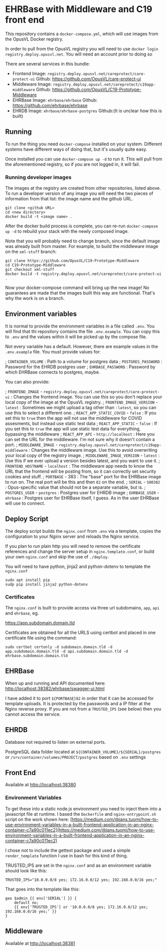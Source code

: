 # EHRBase with Middleware and C19 front end

This repository contains a `docker-compose.yml`, which will use images from the
OpusVL Docker registry.

In order to pull from the OpusVL registry you will need to use `docker login
registry.deploy.opusvl.net`. You will need an account prior to doing so

There are several services in this bundle:

* Frontend
Image: `registry.deploy.opusvl.net/careprotect/care-protect-ui`
Github: https://github.com/OpusVL/care-protect-ui
* Middleware
Image: `registry.deploy.opusvl.net/careprotect/c19app-middleware`
Github: https://github.com/OpusVL/C19-Prototype-Middleware
* EHRBase
Image: `ehrbase/ehrbase`
Github: https://github.com/ehrbase/ehrbase
* EHRDB
Image: `ehrbase/ehrbase-postgres`
Github:(It is unclear how this is built)

## Running

To run the thing you need `docker-compose` installed on your system. Different
systems have different ways of doing that, but it's usually quite easy.

Once installed you can use `docker-compose up -d` to run it. This will pull from
the aforementioned registry, so if you are not logged in, it will fail.

### Running developer images

The images at the registry are created from other repositories, listed above. To
run a developer version of any image you will need the two pieces of information
from that list: the image name and the github URL.

    git clone <github URL>
    cd <new directory>
    docker build -t <image name> .

After the docker build process is complete, you can re-run `docker-compose up
-d` to rebuild your stack with the newly composed image.

Note that you will probably need to change branch, since the default image was
already built from master. For example, to build the middleware image on the
`xml-stuff` branch:

    git clone https://github.com/OpusVL/C19-Prototype-Middleware
    cd C19-Prototype-Middleware
    git checkout xml-stuff
    docker build -t registry.deploy.opusvl.net/careprotect/care-protect-ui .

Now your docker-compose command will bring up the new image! No guarantees are
made that the images built this way are functional. That's why the work is on a
branch.

## Environment variables

It is normal to provide the environment variables in a file called `.env`. You
will find that thi repository contains the file `.env.example`. You can copy
this to `.env` and the values within it will be picked up by the compose file.

Not every variable has a default. However, there are example values in the
`.env.example` file. You must provide values for:

; `CONTAINER_VOLUME`
: Path to a volume for postgres data
; `POSTGRES_PASSWORD`
: Password for the EHRDB postgres user
; `EHRBASE_PASSWORD`
: Password by which EHRBase connects to postgres, maybe.

You can also provide:

; `FRONTEND_IMAGE` - `registry.deploy.opusvl.net/careprotect/care-protect-ui`
: Changes the frontend image. You can use this so you don't replace your local copy of
the image at the OpusVL registry.
; `FRONTEND_IMAGE_VERSION` - `latest`
: Sometimes we might upload a tag other than `:latest`, so you can use this to
select a different one.
; `REACT_APP_STATIC_COVID` - `false`
: If you set this to `true` then the app will not use the middleware for COVID
assesments, but instead use static test data
; `REACT_APP_STATIC` - `false`
: If you set this to `true` the app will use static test data for everything,
bypassing the middleware
; `REACT_APP_API` - `http://localhost`
: Here you can set the URL for the middleware. I'm not sure why it doesn't
contain a port.
; `MIDDLEWARE_IMAGE` - `registry.deploy.opusvl.net/careprotect/c19app-middleware`
: Changes the middleware image. Use this to avoid overwriting your local copy of
the registry image.
; `MIDDLEWARE_IMAGE_VERSION` - `latest`
: Use this if we ever upload a version besides latest, and you want to use it.
; `FRONTEND_HOSTNAME` - `localhost`
: The middleware app needs to know the URL that the frontend will be posting
from, so it can correctly set security cookies and stuff.
; `PORTBASE` - 383
: The "base" port for the EHRBase image to run on. The real port will be this
and then `82` on the end.
; `SERIAL` - `S00382`
: Opus-specific value that should not be a separate variable, but is.
; `POSTGRES_USER` - `postgres`
: Postgres user for EHRDB image
; `EHRBASE_USER` - `ehrbase`
: Postgres user for EHRBase itself, I guess. As in the user EHRBase will use to
connect.

## Deploy Script

The deploy script builds the `nginx.conf` from `.env` via a template, copies the configuration to your Nginx server and reloads the Nginx service.

If you plan to run plain http you will need to remove the certificate references and change the server setup in `nginx.template.conf`, or build your own `nginx.conf` and skip the use of `./deploy`.

You will need to have python, jinja2 and python-dotenv to template the `nginx.conf`

```shell
sudo apt install pip
sudp pip install jinja2 python-dotenv
```

### Certificates

The `nginx.conf` is built to provide access via three url subdomains, `app`, `api` and `ehrbase`, eg.

https://app.subdomain.domain.tld

Certificates are obtained for all the URLS using certbot and placed in one certificate file using the command:

```shell
sudo certbot certonly -d subdomain.domain.tld -d app.subdomain.domain.tld -d api.subdomain.domain.tld -d ehrbase.subdomain.domain.tld
```

## EHRBase

When up and running and API documented here: [http://localhost:38382/ehrbase/swagger-ui.html](http://localhost:38382/ehrbase/swagger-ui.html)

I have added it to port `${PORTBASE}82` in order that it can be accessed for template uploads. It is protected by the passwords and a IP filter at the Nginx reverse proxy. If you are not from a `TRUSTED_IPS` (see below) then you cannot access the service.

## EHRDB

Database not required to listen on external ports. 

PostgreSQL data folder located at `${CONTAINER_VOLUME}/${SERIAL}/postgres` or `/srv/container/volumes/PROJECT/postgres` based on `.env` settings

## Front End

Available at [http://localhost:38380](http://localhost:38380)

### Environment Variables

To get these into a static node.js environment you need to inject them into a javascript file at runtime. I based the `Dockerfile` and `nginx-entrypoint.sh` script on the work shown here: [https://medium.com/@jans.tuomi/how-to-use-environment-variables-in-a-built-frontend-application-in-an-nginx-container-c7a90c011ec2](https://medium.com/@jans.tuomi/how-to-use-environment-variables-in-a-built-frontend-application-in-an-nginx-container-c7a90c011ec2)

I chose not to include the gettext package and used a simple `render_template` function I use in bash for this kind of thing.

TRUSTED_IPS are set in the `nginx.conf` and as an environment variable should look like this:

```sehll
TRUSTED_IPS="10.0.0.0/8 yes; 172.16.0.0/12 yes; 192.168.0.0/16 yes;"
```

That goes into the template like this:

```jinja2
geo $admin_{{ env['SERIAL'] }} {
    default no;
    {{ env['TRUSTED_IPS'] or '10.0.0.0/8 yes; 172.16.0.0/12 yes; 192.168.0.0/16 yes;' }}
}
```

## Middleware

Available at [http://localhost:38381](http://localhost:38381)
